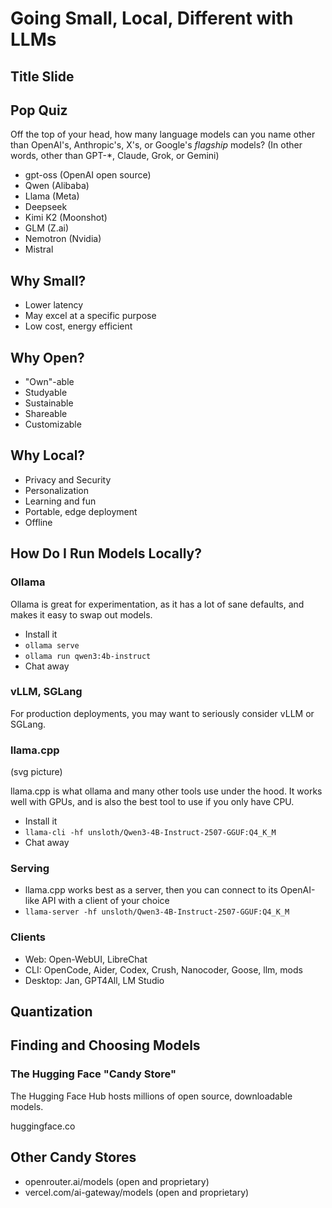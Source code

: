 # Going Small, Local, Different with LLMs

## Title Slide

## Pop Quiz

Off the top of your head, how many language models can you name other than
OpenAI's, Anthropic's, X's, or Google's _flagship_ models? (In other words, other than GPT-*, Claude,
Grok, or Gemini)

- gpt-oss (OpenAI open source)
- Qwen (Alibaba)
- Llama (Meta)
- Deepseek
- Kimi K2 (Moonshot)
- GLM (Z.ai)
- Nemotron (Nvidia)
- Mistral

## Why Small?

- Lower latency
- May excel at a specific purpose
- Low cost, energy efficient

## Why Open?

- "Own"-able
- Studyable
- Sustainable
- Shareable
- Customizable

## Why Local?

- Privacy and Security
- Personalization
- Learning and fun
- Portable, edge deployment
- Offline

## How Do I Run Models Locally?

### Ollama

Ollama is great for experimentation, as it has a lot of sane defaults, and makes it easy to swap out models.

- Install it
- `ollama serve`
- `ollama run qwen3:4b-instruct`
- Chat away

### vLLM, SGLang

For production deployments, you may want to seriously consider vLLM or SGLang.

### llama.cpp

(svg picture)

llama.cpp is what ollama and many other tools use under the hood. It works well with GPUs, and is also the best tool to use if you only have CPU.

- Install it
- `llama-cli -hf unsloth/Qwen3-4B-Instruct-2507-GGUF:Q4_K_M`
- Chat away

### Serving

- llama.cpp works best as a server, then you can connect to its OpenAI-like API with a client of your choice
- `llama-server -hf unsloth/Qwen3-4B-Instruct-2507-GGUF:Q4_K_M`

### Clients

- Web: Open-WebUI, LibreChat
- CLI: OpenCode, Aider, Codex, Crush, Nanocoder, Goose, llm, mods
- Desktop: Jan, GPT4All, LM Studio

## Quantization



## Finding and Choosing Models

### The Hugging Face "Candy Store"

The Hugging Face Hub hosts millions of open source, downloadable models.

huggingface.co


## Other Candy Stores

- openrouter.ai/models (open and proprietary)
- vercel.com/ai-gateway/models (open and proprietary)

